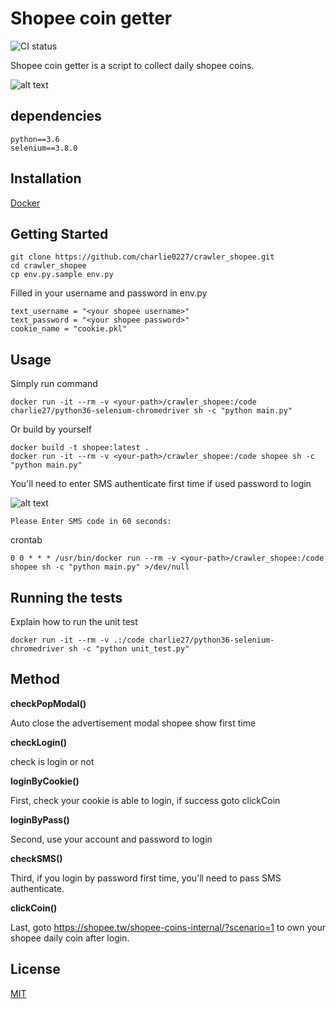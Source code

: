 # Shopee coin getter
![CI status](https://img.shields.io/badge/build-passing-brightgreen.svg)

Shopee coin getter is a script to collect daily shopee coins.

![alt text](https://raw.githubusercontent.com/charlie0227/crawler_shopee/master/readme/overall-1.png)
## dependencies
    python==3.6
    selenium==3.8.0
    
## Installation
 [Docker](https://www.docker.com)
 
## Getting Started
    git clone https://github.com/charlie0227/crawler_shopee.git
    cd crawler_shopee
    cp env.py.sample env.py 
    
Filled in your username and password in env.py

    text_username = "<your shopee username>" 
    text_password = "<your shopee password>"
    cookie_name = "cookie.pkl"
    
## Usage

Simply run command

    docker run -it --rm -v <your-path>/crawler_shopee:/code charlie27/python36-selenium-chromedriver sh -c "python main.py"
    
Or build by yourself

    docker build -t shopee:latest .
    docker run -it --rm -v <your-path>/crawler_shopee:/code shopee sh -c "python main.py"
    
You'll need to enter SMS authenticate first time if used password to login

![alt text](https://raw.githubusercontent.com/charlie0227/crawler_shopee/master/readme/SMS.png)

    Please Enter SMS code in 60 seconds: 

crontab

    0 0 * * * /usr/bin/docker run --rm -v <your-path>/crawler_shopee:/code shopee sh -c "python main.py" >/dev/null

## Running the tests

Explain how to run the unit test

    docker run -it --rm -v .:/code charlie27/python36-selenium-chromedriver sh -c "python unit_test.py"
    
## Method

__checkPopModal()__

Auto close the advertisement modal shopee show first time

__checkLogin()__

check is login or not

__loginByCookie()__

First, check your cookie is able to login, if success goto clickCoin

__loginByPass()__

Second, use your account and password to login

__checkSMS()__

Third, if you login by password first time, you'll need to pass SMS authenticate.

__clickCoin()__

Last, goto https://shopee.tw/shopee-coins-internal/?scenario=1 to own your shopee daily coin after login.


## License

[MIT](https://choosealicense.com/licenses/mit/)
